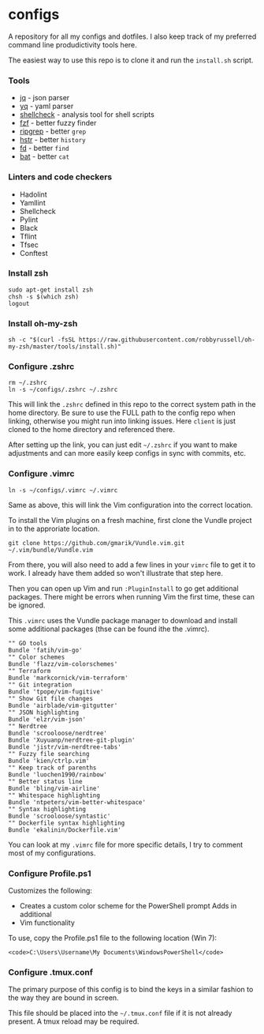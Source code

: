 configs
=======

A repository for all my configs and dotfiles.  I also keep track of my preferred command line produdictivity tools here.

The easiest way to use this repo is to clone it and run the `install.sh` script.

### Tools

* [jq](https://stedolan.github.io/jq/) - json parser
* [yq](https://github.com/mikefarah/yq) - yaml parser
* [shellcheck](https://github.com/koalaman/shellcheck) - analysis tool for shell scripts
* [fzf](https://github.com/junegunn/fzf) - better fuzzy finder 
* [ripgrep](https://github.com/BurntSushi/ripgrep) - better `grep`
* [hstr](https://github.com/dvorka/hstr) - better `history`
* [fd](https://github.com/sharkdp/fd) - better `find`
* [bat](https://github.com/sharkdp/bat) - better `cat`

### Linters and code checkers

 * Hadolint
 * Yamllint
 * Shellcheck
 * Pylint
 * Black
 * Tflint
 * Tfsec
 * Conftest

### Install zsh

```
sudo apt-get install zsh
chsh -s $(which zsh)
logout
```

### Install oh-my-zsh

```
sh -c "$(curl -fsSL https://raw.githubusercontent.com/robbyrussell/oh-my-zsh/master/tools/install.sh)"
```

### Configure .zshrc

```
rm ~/.zshrc
ln -s ~/configs/.zshrc ~/.zshrc
```

This will link the `.zshrc` defined in this repo to the correct system path in the home directory.  Be sure to use the FULL path to the config repo when linking, otherwise you might run into linking issues.  Here `client` is just cloned to the home directory and referenced there.

After setting up the link, you can just edit `~/.zshrc` if you want to make adjustments and can more easily keep configs in sync with commits, etc.

### Configure .vimrc

```
ln -s ~/configs/.vimrc ~/.vimrc
```

Same as above, this will link the Vim configuration into the correct location.
 
To install the Vim plugins on a fresh machine, first clone the Vundle project in to the approriate location.

```
git clone https://github.com/gmarik/Vundle.vim.git ~/.vim/bundle/Vundle.vim
```

From there, you will also need to add a few lines in your `vimrc` file to get
it to work.  I already have them added so won't illustrate that step here.

Then you can open up Vim and run `:PluginInstall` to go get additional packages.  There
might be errors when running Vim the first time, these can be ignored.

This `.vimrc` uses the Vundle package manager to download and install some additional
packages (thse can be found ithe the .vimrc).

```
"" GO tools
Bundle 'fatih/vim-go'
"" Color schemes
Bundle 'flazz/vim-colorschemes'
"" Terraform
Bundle 'markcornick/vim-terraform'
"" Git integration
Bundle 'tpope/vim-fugitive'
"" Show Git file changes
Bundle 'airblade/vim-gitgutter'
"" JSON highlighting
Bundle 'elzr/vim-json'
"" Nerdtree
Bundle 'scrooloose/nerdtree'
Bundle 'Xuyuanp/nerdtree-git-plugin'
Bundle 'jistr/vim-nerdtree-tabs'
"" Fuzzy file searching
Bundle 'kien/ctrlp.vim'
"" Keep track of parenths
Bundle 'luochen1990/rainbow'
"" Better status line
Bundle 'bling/vim-airline'
"" Whitespace highlighting
Bundle 'ntpeters/vim-better-whitespace'
"" Syntax highlighting
Bundle 'scrooloose/syntastic'
"" Dockerfile syntax highlighting
Bundle 'ekalinin/Dockerfile.vim'
```

You can look at my `.vimrc` file for more specific details, I try to comment
most of my configurations.

### Configure Profile.ps1

Customizes the following:

* Creates a custom color scheme for the PowerShell prompt Adds in additional
* Vim functionality

To use, copy the Profile.ps1 file to the following location (Win 7):

```
<code>C:\Users\Username\My Documents\WindowsPowerShell</code>
```

### Configure .tmux.conf

The primary purpose of this config is to bind the keys in a similar fashion to
the way they are bound in screen.

This file should be placed into the <code>~/.tmux.conf</code> file if it is not
already present.  A tmux reload may be required.
